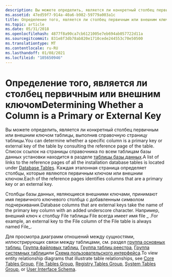 ```yaml
---
description: Вы можете определить, является ли конкретный столбец первичным или внешним ключом таблицы, выполнив справочную страницу таблицы.
ms.assetid: 47ed59f7-914a-40a6-b982-59779a003a1c
title: Определение того, является ли столбец первичным или внешним ключом
ms.topic: article
ms.date: 05/31/2018
ms.openlocfilehash: 4877f8a90ca7cb6121005e7eb694ab057722d11a
ms.sourcegitcommit: 831e8f3db78ab820e1710cede244553c70e50500
ms.translationtype: MT
ms.contentlocale: ru-RU
ms.lasthandoff: 01/08/2021
ms.locfileid: "105650946"
---
```

# <a name="determining-whether-a-column-is-a-primary-or-external-key"></a><span data-ttu-id="44100-103">Определение того, является ли столбец первичным или внешним ключом</span><span class="sxs-lookup"><span data-stu-id="44100-103">Determining Whether a Column is a Primary or External Key</span></span>

<span data-ttu-id="44100-104">Вы можете определить, является ли конкретный столбец первичным или внешним ключом таблицы, выполнив справочную страницу таблицы.</span><span class="sxs-lookup"><span data-stu-id="44100-104">You can determine whether a specific column is a primary key or external key of the table by consulting the reference page of the table.</span></span> <span data-ttu-id="44100-105">Список ссылок на страницы справочника по всем таблицам базы данных установки находится в разделе [таблицы базы данных](database-tables.md).</span><span class="sxs-lookup"><span data-stu-id="44100-105">A list of links to the reference pages of all the installation database tables is located under [Database Tables](database-tables.md).</span></span> <span data-ttu-id="44100-106">Каждая эталонная страница определяет столбцы, которые являются первичным ключом или внешним ключом.</span><span class="sxs-lookup"><span data-stu-id="44100-106">Each of the reference pages identifies columns that are a primary key or an external key.</span></span>

<span data-ttu-id="44100-107">Столбцы базы данных, являющиеся внешними ключами, принимают имя первичного ключевого столбца с добавленным символом подчеркивания.</span><span class="sxs-lookup"><span data-stu-id="44100-107">Database columns that are external keys take the name of the primary key column with an added underscore character.</span></span> <span data-ttu-id="44100-108">Например, внешний ключ к столбцу File таблицы File всегда имеет имя file \_ .</span><span class="sxs-lookup"><span data-stu-id="44100-108">For example, an external key to the File column of the File table is always named File\_.</span></span>

<span data-ttu-id="44100-109">Для просмотра диаграмм отношений между сущностями, иллюстрирующих связи между таблицами, см. раздел [группа основных таблиц](core-tables-group.md), [Группа файловых таблиц](file-tables-group.md), [Группа таблиц реестра](registry-tables-group.md), [Группа системных таблиц](system-tables-group.md)или [Схема пользовательского интерфейса](user-interface-schema.md).</span><span class="sxs-lookup"><span data-stu-id="44100-109">To view entity relationship diagrams that illustrate table relationships, see [Core Tables Group](core-tables-group.md), [File Tables Group](file-tables-group.md), [Registry Tables Group](registry-tables-group.md), [System Tables Group](system-tables-group.md), or [User Interface Schema](user-interface-schema.md).</span></span>

 

 



